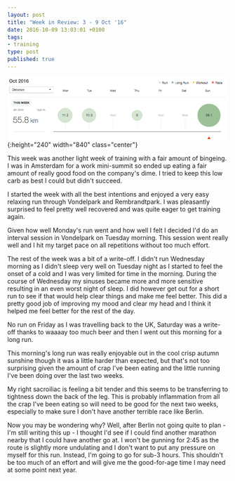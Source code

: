 ```yaml
---
layout: post
title: "Week in Review: 3 - 9 Oct '16"
date: 2016-10-09 13:03:01 +0100
tags:
- training
type: post
published: true
---
```


![Week in Review: 3 - 9 Oct '16](/img/week-in-review-3-9Oct16.png){:height="240" width="840" class="center"}

This week was another light week of training with a fair amount of bingeing. I was in Amsterdam for a work mini-summit so ended up eating a fair amount of really good food on the company's dime.  I tried to keep this low carb as best I could but didn't succeed.

I started the week with all the best intentions and enjoyed a very easy relaxing run through Vondelpark and Rembrandtpark. I was pleasantly surprised to feel pretty well recovered and was quite eager to get training again.

Given how well Monday's run went and how well I felt I decided I'd do an interval session in Vondelpark on Tuesday morning. This session went really well and I hit my target pace on all repetitions without too much effort.

The rest of the week was a bit of a write-off. I didn't run Wednesday morning as I didn't sleep very well on Tuesday night as I started to feel the onset of a cold and I was very limited for time in the morning. During the course of Wednesday my sinuses became more and more sensitive resulting in an even worst night of sleep.  I did however get out for a short run to see if that would help clear things and make me feel better.  This did a pretty good job of improving my mood and clear my head and I think it helped me feel better for the rest of the day.

No run on Friday as I was travelling back to the UK, Saturday was a write-off thanks to waaaay too much beer and then I went out this morning for a long run.

This morning's long run was really enjoyable out in the cool crisp autumn sunshine though it was a little harder than expected, but that's not too surprising given the amount of crap I've been eating and the little running I've been doing over the last two weeks.

My right sacroiliac is feeling a bit tender and this seems to be transferring to tightness down the back of the leg. This is probably inflammation from all the crap I've been eating so will need to be good for the next two weeks, especially to make sure I don't have another terrible race like Berlin.

Now you may be wondering why? Well, after Berlin not going quite to plan - I'm still writing this up - I thought I'd see if I could find another marathon nearby that I could have another go at. I won't be gunning for 2:45 as the route is slightly more undulating and I don't want to put any pressure on myself for this run. Instead, I'm going to go for sub-3 hours.  This shouldn't be too much of an effort and will give me the good-for-age time I may need at some point next year.
